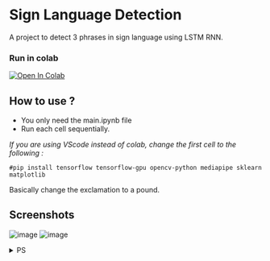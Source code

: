 # Sign Language Detection
A project to detect 3 phrases in sign language using LSTM RNN.

### Run in colab
<a target="_blank" href="https://colab.research.google.com/github/AnoyRC/Sign-Detection-language">
  <img src="https://colab.research.google.com/assets/colab-badge.svg" alt="Open In Colab"/>
</a>

## How to use ?
- You only need the main.ipynb file
- Run each cell sequentially.

<i>If you are using VScode instead of colab, change the first cell to the following : </i>

```
#pip install tensorflow tensorflow-gpu opencv-python mediapipe sklearn matplotlib
```
Basically change the exclamation to a pound.

## Screenshots
![image](https://i.imgur.com/euBknMC.png)
![image](https://i.imgur.com/B48e4CU.png)

<details>
<summary>PS</summary>

I personally think the existing model is an overfit mess, but I don't have energy to train it again.

</details>
